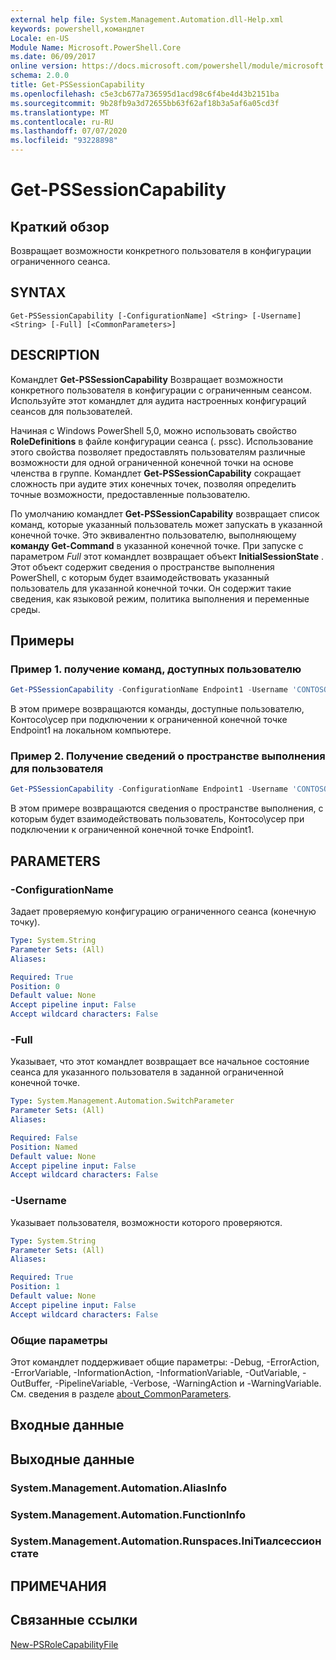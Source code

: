 ```yaml
---
external help file: System.Management.Automation.dll-Help.xml
keywords: powershell,командлет
Locale: en-US
Module Name: Microsoft.PowerShell.Core
ms.date: 06/09/2017
online version: https://docs.microsoft.com/powershell/module/microsoft.powershell.core/get-pssessioncapability?view=powershell-6&WT.mc_id=ps-gethelp
schema: 2.0.0
title: Get-PSSessionCapability
ms.openlocfilehash: c5e3cb677a736595d1acd98c6f4be4d43b2151ba
ms.sourcegitcommit: 9b28fb9a3d72655bb63f62af18b3a5af6a05cd3f
ms.translationtype: MT
ms.contentlocale: ru-RU
ms.lasthandoff: 07/07/2020
ms.locfileid: "93228898"
---
```

# Get-PSSessionCapability

## Краткий обзор
Возвращает возможности конкретного пользователя в конфигурации ограниченного сеанса.

## SYNTAX

```
Get-PSSessionCapability [-ConfigurationName] <String> [-Username] <String> [-Full] [<CommonParameters>]
```

## DESCRIPTION

Командлет **Get-PSSessionCapability** Возвращает возможности конкретного пользователя в конфигурации с ограниченным сеансом.
Используйте этот командлет для аудита настроенных конфигураций сеансов для пользователей.

Начиная с Windows PowerShell 5,0, можно использовать свойство **RoleDefinitions** в файле конфигурации сеанса (. pssc).
Использование этого свойства позволяет предоставлять пользователям различные возможности для одной ограниченной конечной точки на основе членства в группе.
Командлет **Get-PSSessionCapability** сокращает сложность при аудите этих конечных точек, позволяя определить точные возможности, предоставленные пользователю.

По умолчанию командлет **Get-PSSessionCapability** возвращает список команд, которые указанный пользователь может запускать в указанной конечной точке.
Это эквивалентно пользователю, выполняющему **команду Get-Command** в указанной конечной точке.
При запуске с параметром *Full* этот командлет возвращает объект **InitialSessionState** .
Этот объект содержит сведения о пространстве выполнения PowerShell, с которым будет взаимодействовать указанный пользователь для указанной конечной точки.
Он содержит такие сведения, как языковой режим, политика выполнения и переменные среды.

## Примеры

### Пример 1. получение команд, доступных пользователю

```powershell
Get-PSSessionCapability -ConfigurationName Endpoint1 -Username 'CONTOSO\User'
```

В этом примере возвращаются команды, доступные пользователю, Контосо\усер при подключении к ограниченной конечной точке Endpoint1 на локальном компьютере.

### Пример 2. Получение сведений о пространстве выполнения для пользователя

```powershell
Get-PSSessionCapability -ConfigurationName Endpoint1 -Username 'CONTOSO\User' -Full
```

В этом примере возвращаются сведения о пространстве выполнения, с которым будет взаимодействовать пользователь, Контосо\усер при подключении к ограниченной конечной точке Endpoint1.

## PARAMETERS

### -ConfigurationName

Задает проверяемую конфигурацию ограниченного сеанса (конечную точку).

```yaml
Type: System.String
Parameter Sets: (All)
Aliases:

Required: True
Position: 0
Default value: None
Accept pipeline input: False
Accept wildcard characters: False
```

### -Full

Указывает, что этот командлет возвращает все начальное состояние сеанса для указанного пользователя в заданной ограниченной конечной точке.

```yaml
Type: System.Management.Automation.SwitchParameter
Parameter Sets: (All)
Aliases:

Required: False
Position: Named
Default value: None
Accept pipeline input: False
Accept wildcard characters: False
```

### -Username

Указывает пользователя, возможности которого проверяются.

```yaml
Type: System.String
Parameter Sets: (All)
Aliases:

Required: True
Position: 1
Default value: None
Accept pipeline input: False
Accept wildcard characters: False
```

### Общие параметры

Этот командлет поддерживает общие параметры: -Debug, -ErrorAction, -ErrorVariable, -InformationAction, -InformationVariable, -OutVariable, -OutBuffer, -PipelineVariable, -Verbose, -WarningAction и -WarningVariable. См. сведения в разделе [about_CommonParameters](https://go.microsoft.com/fwlink/?LinkID=113216).

## Входные данные

## Выходные данные

### System.Management.Automation.AliasInfo

### System.Management.Automation.FunctionInfo

### System.Management.Automation.Runspaces.IniТиалсессионстате

## ПРИМЕЧАНИЯ

## Связанные ссылки

[New-PSRoleCapabilityFile](New-PSRoleCapabilityFile.md)
